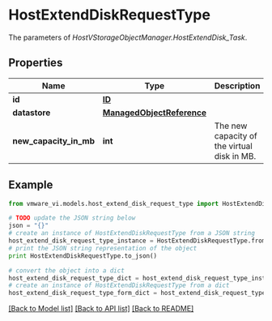 # HostExtendDiskRequestType

The parameters of *HostVStorageObjectManager.HostExtendDisk_Task*. 

## Properties
Name | Type | Description | Notes
------------ | ------------- | ------------- | -------------
**id** | [**ID**](ID.md) |  | 
**datastore** | [**ManagedObjectReference**](ManagedObjectReference.md) |  | 
**new_capacity_in_mb** | **int** | The new capacity of the virtual disk in MB.  | 

## Example

```python
from vmware_vi.models.host_extend_disk_request_type import HostExtendDiskRequestType

# TODO update the JSON string below
json = "{}"
# create an instance of HostExtendDiskRequestType from a JSON string
host_extend_disk_request_type_instance = HostExtendDiskRequestType.from_json(json)
# print the JSON string representation of the object
print HostExtendDiskRequestType.to_json()

# convert the object into a dict
host_extend_disk_request_type_dict = host_extend_disk_request_type_instance.to_dict()
# create an instance of HostExtendDiskRequestType from a dict
host_extend_disk_request_type_form_dict = host_extend_disk_request_type.from_dict(host_extend_disk_request_type_dict)
```
[[Back to Model list]](../README.md#documentation-for-models) [[Back to API list]](../README.md#documentation-for-api-endpoints) [[Back to README]](../README.md)


